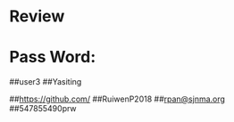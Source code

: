 # Review

# Pass Word: 
##user3
##Yasiting

##https://github.com/
##RuiwenP2018
##rpan@sjnma.org
##547855490prw
